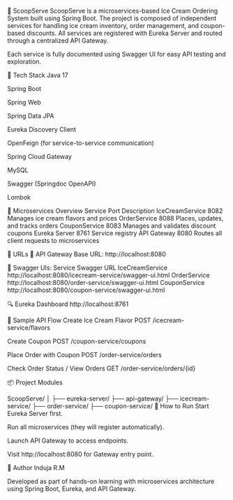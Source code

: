 🍨 ScoopServe
ScoopServe is a microservices-based Ice Cream Ordering System built using Spring Boot. The project is composed of independent services for handling ice cream inventory, order management, and coupon-based discounts. All services are registered with Eureka Server and routed through a centralized API Gateway.

Each service is fully documented using Swagger UI for easy API testing and exploration.

🚀 Tech Stack
Java 17

Spring Boot

Spring Web

Spring Data JPA

Eureka Discovery Client

OpenFeign (for service-to-service communication)

Spring Cloud Gateway

MySQL

Swagger (Springdoc OpenAPI)

Lombok

🧱 Microservices Overview
Service	Port	Description
IceCreamService	8082	Manages ice cream flavors and prices
OrderService	8088	Places, updates, and tracks orders
CouponService	8083	Manages and validates discount coupons
Eureka Server	8761	Service registry
API Gateway	8080	Routes all client requests to microservices

🔗 URLs
🧭 API Gateway
Base URL: http://localhost:8080

📘 Swagger UIs:
Service	Swagger URL
IceCreamService	http://localhost:8080/icecream-service/swagger-ui.html
OrderService	http://localhost:8080/order-service/swagger-ui.html
CouponService	http://localhost:8080/coupon-service/swagger-ui.html

🔍 Eureka Dashboard
http://localhost:8761

🔄 Sample API Flow
Create Ice Cream Flavor
POST /icecream-service/flavors

Create Coupon
POST /coupon-service/coupons

Place Order with Coupon
POST /order-service/orders

Check Order Status / View Orders
GET /order-service/orders/{id}

📦 Project Modules

ScoopServe/
│
├── eureka-server/
├── api-gateway/
├── icecream-service/
├── order-service/
├── coupon-service/
🧪 How to Run
Start Eureka Server first.

Run all microservices (they will register automatically).

Launch API Gateway to access endpoints.

Visit http://localhost:8080 for Gateway entry point.

🧾 Author
Induja R.M

Developed as part of hands-on learning with microservices architecture using Spring Boot, Eureka, and API Gateway.

